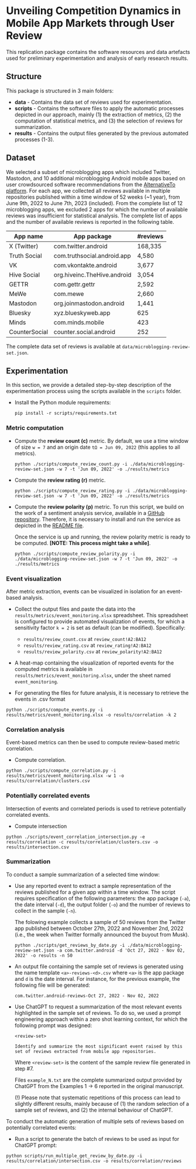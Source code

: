 # Unveiling Competition Dynamics in Mobile App Markets through User Review

This replication package contains the software resources and data artefacts used for preliminary experimentation and analysis of early research results. 

## Structure

This package is structured in 3 main folders:

- **data** - Contains the data set of reviews used for experimentation.
- **scripts** - Contains the software files to apply the automatic processes depicted in our approach, mainly (1) the extraction of metrics, (2) the computation of statistical metrics, and (3) the selection of reviews for summarization.
- **results** - Contains the output files generated by the previous automated processes (1-3).

## Dataset

We selected a subset of microblogging apps which included Twitter, Mastodon, and 10 additional microblogging Android mobile apps based on user crowdsourced software recommendations from the [AlternativeTo platform](https://alternativeto.net/software/twitter/?platform=android). For each app, we collected all reviews available in multiple repositories published within a time window of 52 weeks (~1 year), from June 9th, 2022 to June 7th, 2023 (included). From the complete list of 12 microblogging apps, we excluded 2 apps for which the number of available reviews was insufficient for statistical analysis. The complete list of apps and the number of available reviews is reported in the following table.

| App name      | App package                 | #reviews |
|---------------|-----------------------------|----------|
| X (Twitter)   | com.twitter.android         | 168,335  |
| Truth Social  | com.truthsocial.android.app | 4,580    |
| VK            | com.vkontakte.android       | 3,677    |
| Hive Social   | org.hiveinc.TheHive.android | 3,054    |
| GETTR         | com.gettr.gettr             | 2,592    |
| MeWe          | com.mewe                    | 2,660    |
| Mastodon      | org.joinmastodon.android    | 1,441    |
| Bluesky       | xyz.blueskyweb.app          | 625      |
| Minds         | com.minds.mobile            | 423      |
| CounterSocial | counter.social.android      | 252      |

The complete data set of reviews is available at ```data/microblogging-review-set.json```.

## Experimentation

In this section, we provide a detailed step-by-step description of the experimentation process using the scripts available in the ```scripts``` folder.

- Install the Python module requirements:
    
    ```pip install -r scripts/requirements.txt```

### Metric computation
    
- Compute the **review count (c)** metric. By default, we use a time window of size ```w = 7``` and an origin date ```tΩ = Jun 09, 2022``` (this applies to all metrics).

    ```python ./scripts/compute_review_count.py -i ./data/microblogging-review-set.json -w 7 -t 'Jun 09, 2022' -o ./results/metrics```
    
- Compute the **review rating (r)** metric. 

    ```python ./scripts/compute_review_rating.py -i ./data/microblogging-review-set.json -w 7 -t 'Jun 09, 2022' -o ./results/metrics```
    
- Compute the **review polarity (p)** metric. To run this script, we build on the work of a sentiment analysis service, available in a [GitHub repository](https://github.com/AgustiGM/sa_filter_tool). Therefore, it is necessary to install and run the service as depicted in the [README file](https://github.com/AgustiGM/sa_filter_tool#readme).

	Once the service is up and running, the review polarity metric is ready to be computed. **[NOTE: This process might take a while]**.

    ```python ./scripts/compute_review_polarity.py -i ./data/microblogging-review-set.json -w 7 -t 'Jun 09, 2022' -o ./results/metrics```

### Event visualization

After metric extraction, events can be visualized in isolation for an event-based analysis.
    
- Collect the output files and paste the data into the ```results/metrics/event_monitoring.xlsx``` spreadsheet. This spreadsheet is configured to provide automated visualization of events, for which a sensitivity factor ```k = 2``` is set as default (can be modified). Specifically:
	- 	```results/review_count.csv``` at ```review_count!A2:BA12```
	- 	```results/review_rating.csv``` at ```review_rating!A2:BA12```
	- 	```results/review_polarity.csv``` at ```review_polarity!A2:BA12```

- A heat-map containing the visualization of reported events for the computed metrics is available in ```results/metrics/event_monitoring.xlsx```, under the sheet named ```event_monitoring```.

- For generating the files for future analysis, it is necessary to retrieve the events in .csv format

```python ./scripts/compute_events.py -i results/metrics/event_monitoring.xlsx -o results/correlation -k 2```

### Correlation analysis

Event-based metrics can then be used to compute review-based metric correlation.

- Compute correlation.

```python ./scripts/compute_correlation.py -i results/metrics/event_monitoring.xlsx -w 1 -o results/correlation/clusters.csv```

### Potentially correlated events

Intersection of events and correlated periods is used to retrieve potentially correlated events.

- Compute intersection

```python ./scripts/event_correlation_intersection.py -e results/correlation -c results/correlation/clusters.csv -o results/intersection.csv```

### Summarization

To conduct a sample summarization of a selected time window:

- Use any reported event to extract a sample representation of the reviews published for a given app within a time window. The script requires specification of the following parameters: the app package (```-a```), the date interval (```-d```), the output folder (```-o```) and the number of reviews to collect in the sample (```-n```). 
	
    The folowing example collects a sample of 50 reviews from the Twitter app published between October 27th, 2022 and November 2nd, 2022 (i.e., the week when Twitter formally announced the buyout from Musk).

	```python ./scripts/get_reviews_by_date.py -i ./data/microblogging-review-set.json -a com.twitter.android -d 'Oct 27, 2022 - Nov 02, 2022' -o results -n 50```

- An output file containing the sample set of reviews is generated using the name template ```<a>-reviews-<d>.csv``` where ```<a>``` is the app package and ```d``` is the date interval. For instance, for the previous example, the following file will be generated:

	```com.twitter.android-reviews-Oct 27, 2022 - Nov 02, 2022```
    
- Use ChatGPT to request a summarization of the most relevant events highlighted in the sample set of reviews. To do so, we used a prompt engineering approach within a zero shot learning context, for which the following prompt was designed:

	```
    <review-set>
    
    Identify and summarize the most significant event raised by this set of reviews extracted from mobile app repositories.
    ```
    
    Where ```<review-set>``` is the content of the sample review file generated in step #7.
    
    Files ```example_N.txt``` are the complete summarized output provided by ChatGPT from the Examples 1 -> 6 reported in the original manuscript.
    
	(!) Please note that systematic repetitions of this process can lead to slightly different results, mainly because of (1) the random selection of a sample set of reviews, and (2) the internal behaviour of ChatGPT.

To conduct the automatic generation of multiple sets of reviews based on potentially correlated events:

- Run a script to generate the batch of reviews to be used as input for ChatGPT prompt:

```python scripts/run_multiple_get_review_by_date.py -i results/correlation/intersection.csv -o results/correlation/reviews```
